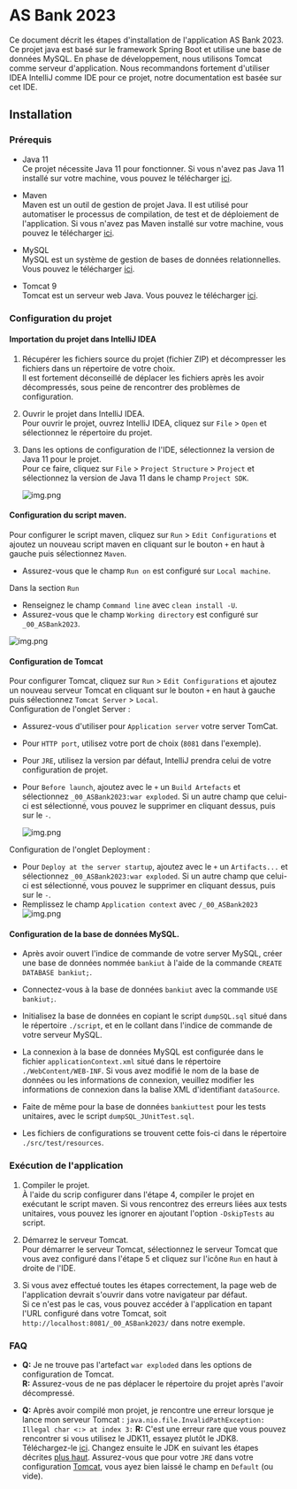 # AS Bank 2023

Ce document décrit les étapes d'installation de l'application AS Bank 2023. <br>
Ce projet java est basé sur le framework Spring Boot et utilise une base de données MySQL.
En phase de développement, nous utilisons Tomcat comme serveur d'application.
Nous recommandons fortement d'utiliser IDEA IntelliJ comme IDE pour ce projet, notre documentation est basée sur cet
IDE.

## Installation

### Prérequis

- Java 11 <br>
  Ce projet nécessite Java 11 pour fonctionner. Si vous n'avez pas Java 11 installé sur votre machine,
  vous pouvez le télécharger [ici](https://www.oracle.com/java/technolo2gies/javase-jdk11-downloads.html).

- Maven <br>
  Maven est un outil de gestion de projet Java. Il est utilisé pour automatiser le processus de compilation,
  de test et de déploiement de l'application. Si vous n'avez pas Maven installé sur votre machine,
  vous pouvez le télécharger [ici](https://maven.apache.org/download.cgi).

- MySQL <BR>
  MySQL est un système de gestion de bases de données relationnelles.
  Vous pouvez le télécharger [ici](https://dev.mysql.com/downloads/mysql/).

- Tomcat 9 <br>
  Tomcat est un serveur web Java. Vous pouvez le télécharger [ici](https://Tomcat.apache.org/download-90.cgi).

### Configuration du projet

#### Importation du projet dans IntelliJ IDEA

1. Récupérer les fichiers source du projet (fichier ZIP) et décompresser les fichiers dans un répertoire de votre
   choix. <br>
   Il est fortement déconseillé de déplacer les fichiers après les avoir décompressés, sous peine de rencontrer des
   problèmes de configuration.

2. Ouvrir le projet dans IntelliJ IDEA. <br>
   Pour ouvrir le projet, ouvrez IntelliJ IDEA, cliquez sur `File` > `Open` et sélectionnez le répertoire du projet.

3. Dans les options de configuration de l'IDE, sélectionnez la version de Java 11 pour le projet. <br>
   Pour ce faire, cliquez sur `File` > `Project Structure` > `Project` et sélectionnez la version de Java 11 dans le
   champ `Project SDK`.

   ![img.png](images/installation/Java11Config.png)

#### Configuration du script maven.

Pour configurer le script maven, cliquez sur `Run` > `Edit Configurations` et ajoutez un nouveau script maven en
cliquant sur le bouton `+` en haut à gauche puis sélectionnez `Maven`. <br>

- Assurez-vous que le champ `Run on` est configuré sur `Local machine`.

Dans la section `Run`

- Renseignez le champ `Command line` avec `clean install -U`.
- Assurez-vous que le champ `Working directory` est configuré sur `_00_ASBank2023`.

![img.png](images/installation/MavenScript.png)

#### Configuration de Tomcat

Pour configurer Tomcat, cliquez sur `Run` > `Edit Configurations` et ajoutez un nouveau serveur Tomcat en cliquant
sur le bouton `+` en haut à gauche puis sélectionnez `Tomcat Server` > `Local`. <br>
Configuration de l'onglet Server :

- Assurez-vous d'utiliser pour `Application server` votre server TomCat.
- Pour `HTTP port`, utilisez votre port de choix (`8081` dans l'exemple).
- Pour `JRE`, utilisez la version par défaut, IntelliJ prendra celui de votre configuration de projet.
- Pour `Before launch`, ajoutez avec le `+` un `Build Artefacts` et sélectionnez `_00_ASBank2023:war exploded`.
  Si un autre champ que celui-ci est sélectionné, vous pouvez le supprimer en cliquant dessus, puis sur le `-`.

  ![img.png](images/installation/TomcatServer.png)

Configuration de l'onglet Deployment :

- Pour `Deploy at the server startup`, ajoutez avec le `+` un `Artifacts...` et sélectionnez
  `_00_ASBank2023:war exploded`.
  Si un autre champ que celui-ci est sélectionné, vous pouvez le supprimer en cliquant dessus, puis sur le `-`.
- Remplissez le champ `Application context` avec `/_00_ASBank2023`
  ![img.png](images/installation/TomcatDeployement.png)

#### Configuration de la base de données MySQL.

- Après avoir ouvert l'indice de commande de votre server MySQL, créer une base de données nommée `bankiut` à l'aide
  de la commande `CREATE DATABASE bankiut;`.
- Connectez-vous à la base de données `bankiut` avec la commande `USE bankiut;`.
- Initialisez la base de données en copiant le script `dumpSQL.sql` situé dans le répertoire `./script`,
  et en le collant dans l'indice de commande de votre serveur MySQL.
- La connexion à la base de données MySQL est configurée dans le fichier `applicationContext.xml` situé dans le
  répertoire `./WebContent/WEB-INF`. Si vous avez modifié le nom de la base de données ou les informations de
  connexion, veuillez modifier les informations de connexion dans la balise XML d'identifiant `dataSource`.

- Faite de même pour la base de données `bankiuttest` pour les tests unitaires, avec le script
  `dumpSQL_JUnitTest.sql`.
- Les fichiers de configurations se trouvent cette fois-ci dans le répertoire `./src/test/resources`.

### Exécution de l'application

1. Compiler le projet. <br>
   À l'aide du scrip configurer dans l'étape 4, compiler le projet en exécutant le script maven.
   Si vous rencontrez des erreurs liées aux tests unitaires, vous pouvez les ignorer en ajoutant l'option `-DskipTests`
   au script.

2. Démarrez le serveur Tomcat. <br>
   Pour démarrer le serveur Tomcat, sélectionnez le serveur Tomcat que vous avez configuré dans l'étape 5 et cliquez sur
   l'icône `Run` en haut à droite de l'IDE.

3. Si vous avez effectué toutes les étapes correctement, la page web de l'application devrait s'ouvrir dans votre
   navigateur par défaut. <br>
   Si ce n'est pas le cas, vous pouvez accéder à l'application en tapant l'URL configuré dans votre Tomcat, soit
   `http://localhost:8081/_00_ASBank2023/` dans notre exemple.

### FAQ

- **Q:** Je ne trouve pas l'artefact `war exploded` dans les options de configuration de Tomcat. <br>
  **R:** Assurez-vous de ne pas déplacer le répertoire du projet après l'avoir décompressé.


- **Q:** Après avoir compilé mon projet, je rencontre une erreur lorsque je lance mon serveur Tomcat :
  `java.nio.file.InvalidPathException: Illegal char <:> at index 3:`
  **R:** C'est une erreur rare que vous pouvez rencontrer si vous utilisez le JDK11, essayez plutôt le JDK8.
  Téléchargez-le [ici](https://www.oracle.com/fr/java/technologies/javase/javase8-archive-downloads.html).
  Changez ensuite le JDK en suivant les étapes décrites [plus haut](#prérequis). Assurez-vous que pour votre `JRE`
  dans votre configuration [Tomcat](#Configuration-de-Tomcat), vous ayez bien laissé le champ en `Default` (ou vide).